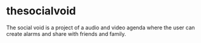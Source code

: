 # thesocialvoid
The social void is a project of a audio and video agenda where the user can create alarms and share with friends and family.
